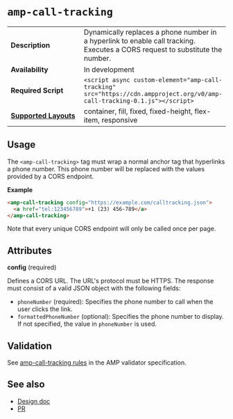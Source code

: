 <!---
Copyright 2017 The AMP HTML Authors. All Rights Reserved.

Licensed under the Apache License, Version 2.0 (the "License");
you may not use this file except in compliance with the License.
You may obtain a copy of the License at

      http://www.apache.org/licenses/LICENSE-2.0

Unless required by applicable law or agreed to in writing, software
distributed under the License is distributed on an "AS-IS" BASIS,
WITHOUT WARRANTIES OR CONDITIONS OF ANY KIND, either express or implied.
See the License for the specific language governing permissions and
limitations under the License.
-->

# <a name="amp-call-tracking"></a> `amp-call-tracking`

<table>
  <tr>
    <td width="40%"><strong>Description</strong></td>
    <td>Dynamically replaces a phone number in a hyperlink to enable call
    tracking. Executes a CORS request to substitute the number.</td>
  </tr>
  <tr>
    <td width="40%"><strong>Availability</strong></td>
    <td>In development</td>
  </tr>
  <tr>
    <td width="40%"><strong>Required Script</strong></td>
    <td><code>&lt;script async custom-element="amp-call-tracking" src="https://cdn.ampproject.org/v0/amp-call-tracking-0.1.js">&lt;/script></code></td>
  </tr>
  <tr>
    <td class="col-fourty"><strong><a href="https://www.ampproject.org/docs/guides/responsive/control_layout.html">Supported Layouts</a></strong></td>
    <td>container, fill, fixed, fixed-height, flex-item, responsive</td>
  </tr>
</table>

## Usage

The `<amp-call-tracking>` tag must wrap a normal anchor tag that hyperlinks a
phone number. This phone number will be replaced with the values provided
by a CORS endpoint.

**Example**

```html
<amp-call-tracking config="https://example.com/calltracking.json">
  <a href="tel:123456789">+1 (23) 456-789</a>
</amp-call-tracking>
```
Note that every unique CORS endpoint will only be called once per page.

## Attributes

**config** (required)

Defines a CORS URL. The URL's protocol must be HTTPS. The response must consist
of a valid JSON object with the following fields:

- `phoneNumber` (required): Specifies the phone number to call when the user clicks the link. 
- `formattedPhoneNumber` (optional): Specifies the phone number to display. If not specified, the value in `phoneNumber` is used.

## Validation

See [amp-call-tracking rules](https://github.com/ampproject/amphtml/blob/master/extensions/amp-call-tracking/0.1/validator-amp-call-tracking.protoascii) in the AMP validator specification.

## See also

- [Design doc](https://docs.google.com/document/d/1UDMYv0f2R9CvMUSBQhxjtkSnC4984t9dJeqwm_8WiAM/edit#heading=h.zha4avn54it8)
- [PR](https://github.com/ampproject/amphtml/pull/7493)
